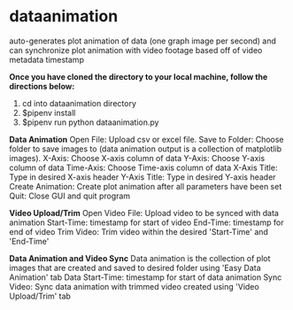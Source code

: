 # dataanimation
auto-generates plot animation of data (one graph image per second) and can synchronize plot animation with video footage based off of video metadata timestamp

**Once you have cloned the directory to your local machine, follow the directions below:**
1. cd into dataanimation directory
2. $pipenv install
3. $pipenv run python dataanimation.py

**Data Animation**
Open File: Upload csv or excel file. 
Save to Folder: Choose folder to save images to (data animation output is a collection of matplotlib images). 
X-Axis: Choose X-axis column of data
Y-Axis: Choose Y-axis column of data
Time-Axis: Choose Time-axis column of data
X-Axis Title: Type in desired X-axis header
Y-Axis Title: Type in desired Y-axis header
Create Animation: Create plot animation after all parameters have been set
Quit: Close GUI and quit program

**Video Upload/Trim**
Open Video File: Upload video to be synced with data animation
Start-Time: timestamp for start of video
End-Time: timestamp for end of video
Trim Video: Trim video within the desired 'Start-Time' and 'End-Time'

**Data Animation and Video Sync**
Data animation is the collection of plot images that are created and saved to desired folder using 'Easy Data Animation' tab
Data Start-Time: timestamp for start of data animation
Sync Video: Sync data animation with trimmed video created using 'Video Upload/Trim' tab
